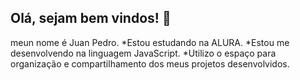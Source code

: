 ## Olá, sejam bem vindos! 👋

meun nome é Juan Pedro. 
*Estou estudando na ALURA.
*Estou me desenvolvendo na linguagem JavaScript.
*Utilizo o espaço para organização e compartilhamento dos meus projetos desenvolvidos.

